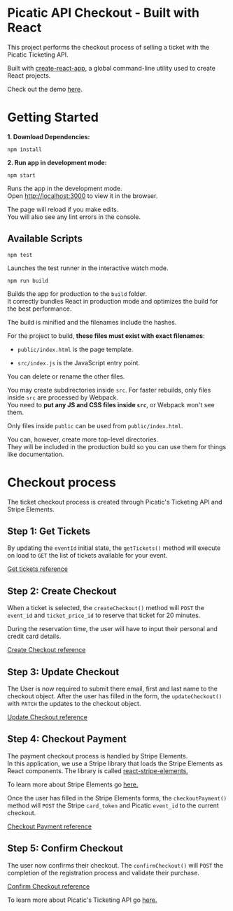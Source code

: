 # Picatic API Checkout - Built with React

This project performs the checkout process of selling a ticket with the Picatic Ticketing API.

Built with [create-react-app](https://github.com/facebookincubator/create-react-app), a global command-line utility used to create React projects.

Check out the demo [here](https://picatic-react-demo.now.sh/).

# Getting Started

**1. Download Dependencies:**

`npm install`

**2. Run app in development mode:**

`npm start`

Runs the app in the development mode.<br>
Open [http://localhost:3000](http://localhost:3000) to view it in the browser.

The page will reload if you make edits.<br>
You will also see any lint errors in the console.

## Available Scripts

`npm test`

Launches the test runner in the interactive watch mode.<br>

`npm run build`

Builds the app for production to the `build` folder.<br>
It correctly bundles React in production mode and optimizes the build for the best performance.

The build is minified and the filenames include the hashes.<br>

For the project to build, **these files must exist with exact filenames**:

* `public/index.html` is the page template.

* `src/index.js` is the JavaScript entry point.

You can delete or rename the other files.

You may create subdirectories inside `src`. For faster rebuilds, only files inside `src` are processed by Webpack.<br>
You need to **put any JS and CSS files inside `src`**, or Webpack won't see them.

Only files inside `public` can be used from `public/index.html`.<br>

You can, however, create more top-level directories.<br>
They will be included in the production build so you can use them for things like documentation.

# Checkout process

The ticket checkout process is created through Picatic's Ticketing API and Stripe Elements.

## Step 1: Get Tickets

By updating the `eventId` initial state, the `getTickets()` method will execute on load to `GET` the list of tickets available for your event.

[Get tickets reference](http://developer.picatic.com/v2/api/#methods-ticketprice-find)

## Step 2: Create Checkout

When a ticket is selected, the `createCheckout()` method will `POST` the `event_id` and `ticket_price_id` to reserve that ticket for 20 minutes.

During the reservation time, the user will have to input their personal and credit card details.

[Create Checkout reference](http://developer.picatic.com/v2/api/#methods-checkout-create)

## Step 3: Update Checkout

The User is now required to submit there email, first and last name to the checkout object. After the user has filled in the form, the `updateCheckout()` with `PATCH` the updates to the checkout object.

[Update Checkout reference](http://developer.picatic.com/v2/api/#methods-checkout-update)

## Step 4: Checkout Payment

The payment checkout process is handled by Stripe Elements.<br>
In this application, we use a Stripe library that loads the Stripe Elements
as React components. The library is called [react-stripe-elements.](https://github.com/azmenak/react-stripe-checkout)

To learn more about Stripe Elements go [here.](https://stripe.com/docs/elements)

Once the user has filled in the Stripe Elements forms, the `checkoutPayment()` method will `POST` the Stripe `card_token` and Picatic `event_id` to the current checkout.

[Checkout Payment reference](http://developer.picatic.com/v2/api/#methods-checkout-payment)

## Step 5: Confirm Checkout

The user now confirms their checkout. The `confirmCheckout()` will `POST` the completion of the registration process and validate their purchase.

[Confirm Checkout reference](http://developer.picatic.com/v2/api/#methods-checkout-confirm)<br>

To learn more about Picatic's Ticketing API go [here.](http://developer.picatic.com/v2/api/)

